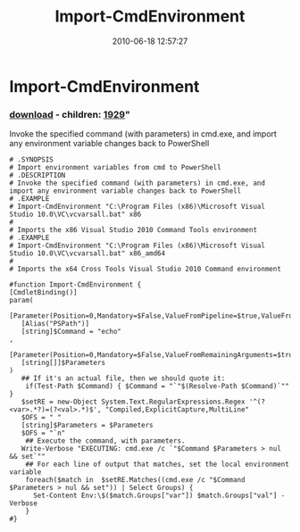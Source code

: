 ﻿---
pid:            1926
parent:         0
children:       1929
poster:         Joel Bennett
title:          Import-CmdEnvironment
date:           2010-06-18 12:57:27
format:         posh
---

# Import-CmdEnvironment

### [download](1926.ps1) - children: [1929](1929.md)"

Invoke the specified command (with parameters) in cmd.exe, and import any environment variable changes back to PowerShell

```posh
# .SYNOPSIS
# Import environment variables from cmd to PowerShell
# .DESCRIPTION
# Invoke the specified command (with parameters) in cmd.exe, and import any environment variable changes back to PowerShell
# .EXAMPLE
# Import-CmdEnvironment "C:\Program Files (x86)\Microsoft Visual Studio 10.0\VC\vcvarsall.bat" x86
#
# Imports the x86 Visual Studio 2010 Command Tools environment
# .EXAMPLE
# Import-CmdEnvironment "C:\Program Files (x86)\Microsoft Visual Studio 10.0\VC\vcvarsall.bat" x86_amd64
# 
# Imports the x64 Cross Tools Visual Studio 2010 Command environment

#function Import-CmdEnvironment {
[CmdletBinding()]
param(
   [Parameter(Position=0,Mandatory=$False,ValueFromPipeline=$true,ValueFromPipelineByPropertyName=$true)]
   [Alias("PSPath")]
   [string]$Command = "echo"
,
   [Parameter(Position=0,Mandatory=$False,ValueFromRemainingArguments=$true,ValueFromPipelineByPropertyName=$true)]
   [string[]]$Parameters
)
   ## If it's an actual file, then we should quote it:
	if(Test-Path $Command) { $Command = "`"$(Resolve-Path $Command)`"" }
   $setRE = new-Object System.Text.RegularExpressions.Regex '^(?<var>.*?)=(?<val>.*)$', "Compiled,ExplicitCapture,MultiLine"
   $OFS = " "
   [string]$Parameters = $Parameters
   $OFS = "`n"
	## Execute the command, with parameters.
   Write-Verbose "EXECUTING: cmd.exe /c `"$Command $Parameters > nul && set`""
	## For each line of output that matches, set the local environment variable
	foreach($match in  $setRE.Matches((cmd.exe /c "$Command $Parameters > nul && set")) | Select Groups) {
      Set-Content Env:\$($match.Groups["var"]) $match.Groups["val"] -Verbose
	}
#}
```
